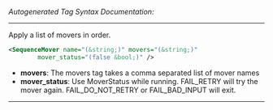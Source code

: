 <!-- THIS IS AN AUTOGENERATED FILE: Don't edit it directly, instead change the schema definition in the code itself. -->

_Autogenerated Tag Syntax Documentation:_

---
Apply a list of movers in order.

```xml
<SequenceMover name="(&string;)" movers="(&string;)"
        mover_status="(false &bool;)" />
```

-   **movers**: The movers tag takes a comma separated list of mover names
-   **mover_status**: Use MoverStatus while running. FAIL_RETRY will try the mover again. FAIL_DO_NOT_RETRY or FAIL_BAD_INPUT will exit.

---
